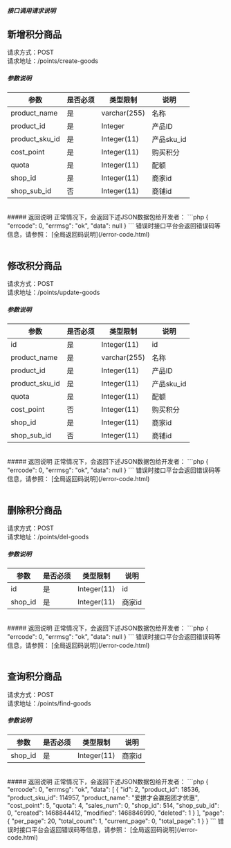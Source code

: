 ##### 接口调用请求说明

## __新增积分商品__
请求方式：POST
<br  />
请求地址：/points/create-goods
<br  />
##### 参数说明
| 参数 | 是否必须 | 类型限制 | 说明 |
| -- | -- | -- | -- |
| product_name   |是| varchar(255)|名称|
| product_id|是|Integer|产品ID|
| product_sku_id|是|Integer(11)|产品sku_id|
| cost_point|是|Integer(11)|购买积分|
| quota|是|Integer(11)|配额|
| shop_id|是|Integer(11)|商家id|
| shop_sub_id|否|Integer(11)|商铺id|
<br  />
##### 返回说明
正常情况下，会返回下述JSON数据包给开发者：
```php
{
    "errcode": 0,
    "errmsg": "ok",
    "data": null
}
```
错误时接口平台会返回错误码等信息，请参照：
[全局返回码说明](/error-code.html)
<br  /><br  />


## __修改积分商品__
请求方式：POST
<br  />
请求地址：/points/update-goods
<br  />
##### 参数说明
| 参数 | 是否必须 | 类型限制 | 说明 |
| -- | -- | -- | -- |
| id|是|Integer(11)|id|
| product_name|是| varchar(255)|名称|
| product_id|是|Integer(11)|产品ID|
| product_sku_id|是|Integer(11)|产品sku_id|
| quota|是|Integer(11)|配额|
| cost_point|否|Integer(11)|购买积分|
| shop_id|是|Integer(11)|商家id|
| shop_sub_id|否|Integer(11)|商铺id|
<br  />
##### 返回说明
正常情况下，会返回下述JSON数据包给开发者：
```php
{
    "errcode": 0,
    "errmsg": "ok",
    "data": null
}
```
错误时接口平台会返回错误码等信息，请参照：
[全局返回码说明](/error-code.html)
<br  /><br  />


## __删除积分商品__
请求方式：POST
<br  />
请求地址：/points/del-goods
<br  />
##### 参数说明
| 参数 | 是否必须 | 类型限制 | 说明 |
| -- | -- | -- | -- |
| id|是|Integer(11)|id|
| shop_id|是|Integer(11)|商家id|
<br  />
##### 返回说明
正常情况下，会返回下述JSON数据包给开发者：
```php
{
    "errcode": 0,
    "errmsg": "ok",
    "data": null
}
```
错误时接口平台会返回错误码等信息，请参照：
[全局返回码说明](/error-code.html)
<br  /><br  />


## __查询积分商品__
请求方式：POST
<br  />
请求地址：/points/find-goods
<br  />
##### 参数说明
| 参数 | 是否必须 | 类型限制 | 说明 |
| -- | -- | -- | -- |
| shop_id|是|Integer(11)|商家id|
<br  />
##### 返回说明
正常情况下，会返回下述JSON数据包给开发者：
```php
{
  "errcode": 0,
  "errmsg": "ok",
  "data": [
    {
      "id": 2,
      "product_id": 18536,
      "product_sku_id": 114957,
      "product_name": "爱拼才会赢抱团才优惠",
      "cost_point": 5,
      "quota": 4,
      "sales_num": 0,
      "shop_id": 514,
      "shop_sub_id": 0,
      "created": 1468844412,
      "modified": 1468846990,
      "deleted": 1
    }
  ],
  "page": {
    "per_page": 20,
    "total_count": 1,
    "current_page": 0,
    "total_page": 1
  }
}
```
错误时接口平台会返回错误码等信息，请参照：
[全局返回码说明](/error-code.html)
<br  /><br  />

